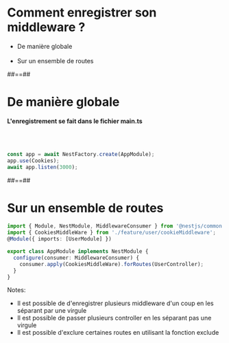 # Comment enregistrer son middleware ?
- De manière globale <br/><br/>
- Sur un ensemble de routes

##==##

<!-- .slide: class="with-code inconsolata" -->
# De manière globale
**L'enregistrement se fait dans le fichier main.ts** 

<br/><br/>

```typescript
const app = await NestFactory.create(AppModule);
app.use(Cookies);
await app.listen(3000);
```
<!-- .element: class="big-code"-->

##==##

<!--.slide: class="with-code inconsolata"-->
# Sur un ensemble de routes
```typescript
import { Module, NestModule, MiddlewareConsumer } from '@nestjs/common';
import { CookiesMiddleWare } from './feature/user/cookieMiddleware';
@Module({ imports: [UserModule] })

export class AppModule implements NestModule {
  configure(consumer: MiddlewareConsumer) {
    consumer.apply(CookiesMiddleWare).forRoutes(UserController);
  }
}
```
<!-- .element: class="big-code"-->

Notes: 
- Il est possible de d'enregistrer plusieurs middleware d'un coup en les séparant par une virgule
- Il est possible de passer plusieurs controller en les séparant pas une virgule
- Il est possible d'exclure certaines routes en utilisant la fonction exclude
